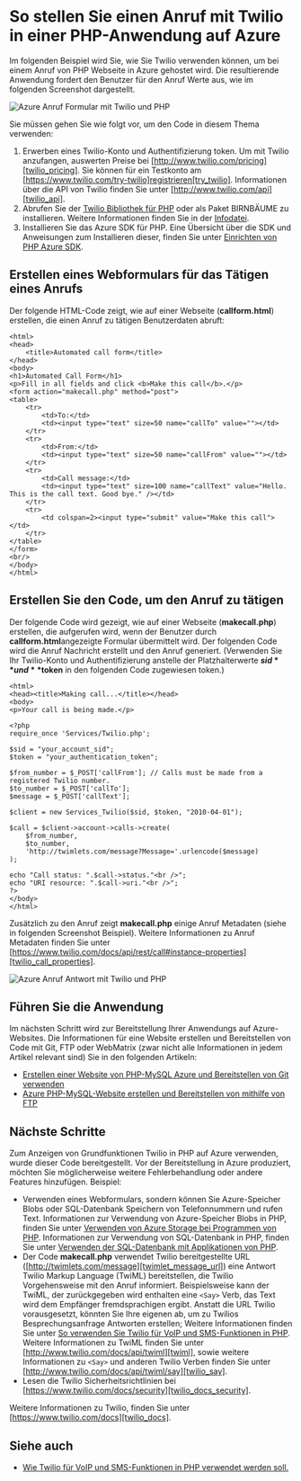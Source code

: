 <properties
    pageTitle="So stellen Sie einen Anruf aus Twilio (PHP) | Microsoft Azure"
    description="Informationen Sie zum Tätigen eines Telefonanrufs, und senden eine SMS-Nachricht mit dem Dienst Twilio API auf Azure. Beispiele dienen zur Anwendung von PHP."
    documentationCenter="php"
    services=""
    authors="devinrader"
    manager="twilio"
    editor="mollybos"/>

<tags
    ms.service="multiple"
    ms.workload="na"
    ms.tgt_pltfrm="na"
    ms.devlang="PHP"
    ms.topic="article"
    ms.date="11/25/2014"
    ms.author="microsofthelp@twilio.com"/>

# <a name="how-to-make-a-phone-call-using-twilio-in-a-php-application-on-azure"></a>So stellen Sie einen Anruf mit Twilio in einer PHP-Anwendung auf Azure

Im folgenden Beispiel wird Sie, wie Sie Twilio verwenden können, um bei einem Anruf von PHP Webseite in Azure gehostet wird. Die resultierende Anwendung fordert den Benutzer für den Anruf Werte aus, wie im folgenden Screenshot dargestellt.

![Azure Anruf Formular mit Twilio und PHP][twilio_php]

Sie müssen gehen Sie wie folgt vor, um den Code in diesem Thema verwenden:

1. Erwerben eines Twilio-Konto und Authentifizierung token. Um mit Twilio anzufangen, auswerten Preise bei [http://www.twilio.com/pricing][twilio_pricing]. Sie können für ein Testkonto am [https://www.twilio.com/try-twilio]registrieren[try_twilio]. Informationen über die API von Twilio finden Sie unter [http://www.twilio.com/api][twilio_api].
2. Abrufen Sie der [Twilio Bibliothek für PHP](https://github.com/twilio/twilio-php) oder als Paket BIRNBÄUME zu installieren. Weitere Informationen finden Sie in der [Infodatei](https://github.com/twilio/twilio-php/blob/master/README.md).
3. Installieren Sie das Azure SDK für PHP. Eine Übersicht über die SDK und Anweisungen zum Installieren dieser, finden Sie unter [Einrichten von PHP Azure SDK][setup_php_sdk].

## <a name="create-a-web-form-for-making-a-call"></a>Erstellen eines Webformulars für das Tätigen eines Anrufs

Der folgende HTML-Code zeigt, wie auf einer Webseite (**callform.html**) erstellen, die einen Anruf zu tätigen Benutzerdaten abruft:

    <html>
    <head>
        <title>Automated call form</title>
    </head>
    <body>
    <h1>Automated Call Form</h1>
    <p>Fill in all fields and click <b>Make this call</b>.</p>
    <form action="makecall.php" method="post">
    <table>
        <tr>
            <td>To:</td>
            <td><input type="text" size=50 name="callTo" value=""></td>
        </tr>
        <tr>
            <td>From:</td>
            <td><input type="text" size=50 name="callFrom" value=""></td>
        </tr>
        <tr>
            <td>Call message:</td>
            <td><input type="text" size=100 name="callText" value="Hello. This is the call text. Good bye." /></td>
        </tr>
        <tr>
            <td colspan=2><input type="submit" value="Make this call"></td>
        </tr>
    </table>
    </form>
    <br/>
    </body>
    </html>

## <a name="create-the-code-to-make-the-call"></a>Erstellen Sie den Code, um den Anruf zu tätigen
Der folgende Code wird gezeigt, wie auf einer Webseite (**makecall.php**) erstellen, die aufgerufen wird, wenn der Benutzer durch **callform.html**angezeigte Formular übermittelt wird. Der folgenden Code wird die Anruf Nachricht erstellt und den Anruf generiert. (Verwenden Sie Ihr Twilio-Konto und Authentifizierung anstelle der Platzhalterwerte **$sid** und **$token** in den folgenden Code zugewiesen token.)

    <html>
    <head><title>Making call...</title></head>
    <body>
    <p>Your call is being made.</p>

    <?php
    require_once 'Services/Twilio.php';

    $sid = "your_account_sid";
    $token = "your_authentication_token";

    $from_number = $_POST['callFrom']; // Calls must be made from a registered Twilio number.
    $to_number = $_POST['callTo'];
    $message = $_POST['callText'];

    $client = new Services_Twilio($sid, $token, "2010-04-01");

    $call = $client->account->calls->create(
        $from_number,
        $to_number,
        'http://twimlets.com/message?Message='.urlencode($message)
    );

    echo "Call status: ".$call->status."<br />";
    echo "URI resource: ".$call->uri."<br />";
    ?>
    </body>
    </html>

Zusätzlich zu den Anruf zeigt **makecall.php** einige Anruf Metadaten (siehe in folgenden Screenshot Beispiel). Weitere Informationen zu Anruf Metadaten finden Sie unter [https://www.twilio.com/docs/api/rest/call#instance-properties][twilio_call_properties].

![Azure Anruf Antwort mit Twilio und PHP][twilio_php_response]

## <a name="run-the-application"></a>Führen Sie die Anwendung
Im nächsten Schritt wird zur Bereitstellung Ihrer Anwendungs auf Azure-Websites. Die Informationen für eine Website erstellen und Bereitstellen von Code mit Git, FTP oder WebMatrix (zwar nicht alle Informationen in jedem Artikel relevant sind) Sie in den folgenden Artikeln:

* [Erstellen einer Website von PHP-MySQL Azure und Bereitstellen von Git verwenden][website-git]
* [Azure PHP-MySQL-Website erstellen und Bereitstellen von mithilfe von FTP][website-ftp]

## <a name="next-steps"></a>Nächste Schritte
Zum Anzeigen von Grundfunktionen Twilio in PHP auf Azure verwenden, wurde dieser Code bereitgestellt. Vor der Bereitstellung in Azure produziert, möchten Sie möglicherweise weitere Fehlerbehandlung oder andere Features hinzufügen. Beispiel:

* Verwenden eines Webformulars, sondern können Sie Azure-Speicher Blobs oder SQL-Datenbank Speichern von Telefonnummern und rufen Text. Informationen zur Verwendung von Azure-Speicher Blobs in PHP, finden Sie unter [Verwenden von Azure Storage bei Programmen von PHP][howto_blob_storage_php]. Informationen zur Verwendung von SQL-Datenbank in PHP, finden Sie unter [Verwenden der SQL-Datenbank mit Applikationen von PHP][howto_sql_azure_php].
* Der Code **makecall.php** verwendet Twilio bereitgestellte URL ([http://twimlets.com/message][twimlet_message_url]) eine Antwort Twilio Markup Language (TwiML) bereitstellen, die Twilio Vorgehensweise mit den Anruf informiert. Beispielsweise kann der TwiML, der zurückgegeben wird enthalten eine `<Say>` Verb, das Text wird dem Empfänger fremdsprachigen ergibt. Anstatt die URL Twilio vorausgesetzt, könnten Sie Ihre eigenen ab, um zu Twilios Besprechungsanfrage Antworten erstellen; Weitere Informationen finden Sie unter [So verwenden Sie Twilio für VoIP und SMS-Funktionen in PHP][howto_twilio_voice_sms_php]. Weitere Informationen zu TwiML finden Sie unter [http://www.twilio.com/docs/api/twiml][twiml], sowie weitere Informationen zu `<Say>` und anderen Twilio Verben finden Sie unter [http://www.twilio.com/docs/api/twiml/say][twilio_say].
* Lesen die Twilio Sicherheitsrichtlinien bei [https://www.twilio.com/docs/security][twilio_docs_security].

Weitere Informationen zu Twilio, finden Sie unter [https://www.twilio.com/docs][twilio_docs].

## <a name="see-also"></a>Siehe auch
* [Wie Twilio für VoIP und SMS-Funktionen in PHP verwendet werden soll.](partner-twilio-php-how-to-use-voice-sms.md)

[twilio_pricing]: http://www.twilio.com/pricing
[try_twilio]: http://www.twilio.com/try-twilio
[twilio_api]: http://www.twilio.com/api
[verify_phone]: https://www.twilio.com/user/account/phone-numbers/verified#
[setup_php_sdk]: http://azurephp.interoperabilitybridges.com/articles/setup-the-windows-azure-sdk-for-php
[twimlet_message_url]: http://twimlets.com/message
[twiml]: http://www.twilio.com/docs/api/twiml
[twilio_api_service]: http://api.twilio.com
[build_php_azure_app]: http://azurephp.interoperabilitybridges.com/articles/build-and-deploy-a-windows-azure-php-application
[howto_twilio_voice_sms_php]: partner-twilio-php-how-to-use-voice-sms.md
[howto_blob_storage_php]: http://azure.microsoft.com/documentation/articles/storage-php-how-to-use-blobs/
[howto_sql_azure_php]: http://azure.microsoft.com/documentation/articles/sql-database-php-how-to-use/
[twilio_call_properties]: https://www.twilio.com/docs/api/rest/call#instance-properties
[twilio_docs_security]: http://www.twilio.com/docs/security
[twilio_docs]: http://www.twilio.com/docs
[twilio_say]: http://www.twilio.com/docs/api/twiml/say
[ssl_validation]: http://readthedocs.org/docs/twilio-php/en/latest/usage/rest.html
[twilio_php]: ./media/partner-twilio-php-make-phone-call/WA_TwilioPHPCallForm.jpg
[twilio_php_response]: ./media/partner-twilio-php-make-phone-call/WA_TwilioPHPMakeCall.jpg
[website-git]: ./web-sites/web-sites-php-mysql-deploy-use-git.md
[website-ftp]: ./web-sites/web-sites-php-mysql-deploy-use-ftp.md
[twilio_php_github]: https://github.com/twilio/twilio-php
